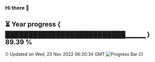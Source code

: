 ### Hi there 👋
⏳ Year progress { ██████████████████████████▁▁▁▁ } 89.39 %
---
⏰ Updated on Wed, 23 Nov 2022 06:20:34 GMT
![Progress Bar CI](https://github.com/liununu/liununu/workflows/Progress%20Bar%20CI/badge.svg)
